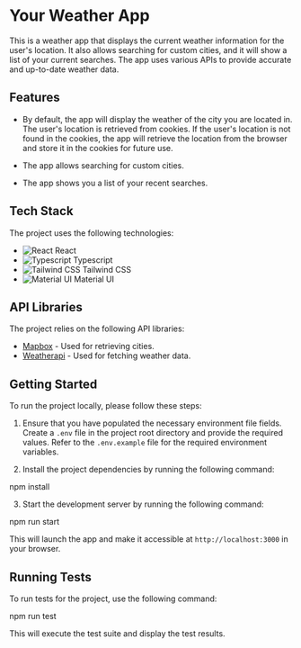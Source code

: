 # Your Weather App

This is a weather app that displays the current weather information for the user's location. It also allows searching for custom cities, and it will show a list of your current searches. The app uses various APIs to provide accurate and up-to-date weather data.

## Features

- By default, the app will display the weather of the city you are located in. The user's location is retrieved from cookies. If the user's location is not found in the cookies, the app will retrieve the location from the browser and store it in the cookies for future use.

- The app allows searching for custom cities.

- The app shows you a list of your recent searches.

## Tech Stack

The project uses the following technologies:

- ![React](https://reactjs.org/) React
- ![Typescript](https://www.typescriptlang.org) Typescript
- ![Tailwind CSS](https://tailwindcss.com) Tailwind CSS
- ![Material UI](https://material-ui.com) Material UI

## API Libraries

The project relies on the following API libraries:

- [Mapbox](https://www.mapbox.com/) - Used for retrieving cities.
- [Weatherapi](https://www.weatherapi.com/) - Used for fetching weather data.

## Getting Started

To run the project locally, please follow these steps:

1. Ensure that you have populated the necessary environment file fields. Create a `.env` file in the project root directory and provide the required values. Refer to the `.env.example` file for the required environment variables.

2. Install the project dependencies by running the following command:

npm install

3. Start the development server by running the following command:

npm run start

This will launch the app and make it accessible at `http://localhost:3000` in your browser.

## Running Tests

To run tests for the project, use the following command:

npm run test

This will execute the test suite and display the test results.
